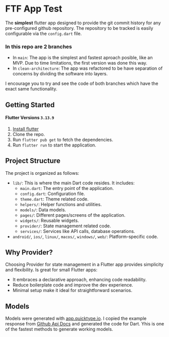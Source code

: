 # FTF App Test

The **simplest** flutter app designed to provide the git commit history for any pre-configured github repository. The repository to be tracked is easily configurable via the `config.dart` file.

### In this repo are 2 branches 
 - In `main`: The app is the simplest and fastest aproach posible, like an MVP. Due to time limitations, the first version was done this way.
 - In `clean-architecture`: The app was refactored to be have separation of concerns by dividing the software into layers.

I encourage you to try and see the code of both branches which have the exact same functionality. 

## Getting Started

#### Flutter Versions `3.13.9`
1. [Install flutter](https://docs.flutter.dev/get-started/install)
2. Clone the repo.
3. Run `flutter pub get` to fetch the dependencies.
4. Run `flutter run` to start the application.

## Project Structure

The project is organized as follows:

- `lib/`: This is where the main Dart code resides. It includes:
  - `main.dart`: The entry point of the application.
  - `config.dart`: Configuration file.
  - `theme.dart`: Theme related code.
  - `helpers/`: Helper functions and utilities.
  - `models/`: Data models.
  - `pages/`: Different pages/screens of the application.
  - `widgets/`: Reusable widgets.
  - `provider/`: State management related code.
  - `services/`: Services like API calls, database operations.
- `android/`, `ios/`, `linux/`, `macos/`, `windows/`, `web/`: Platform-specific code.

## Why Provider?

Choosing Provider for state management in a Flutter app provides simplicity and flexibility. Is great for small Flutter apps:

- It embraces a declarative approach, enhancing code readability.
- Reduce boilerplate code and improve the dev experience.
- Minimal setup make it ideal for straightforward scenarios.

## Models

Models were generated with [app.quicktype.io](https://[app.quicktype.io]).
I copied the example response from [Github Api Docs](https://https://docs.github.com/es/rest/commits/commits?apiVersion=2022-11-28#list-commits) and generated the code for Dart. Yhis is one of the fastest methods to generate working models.
